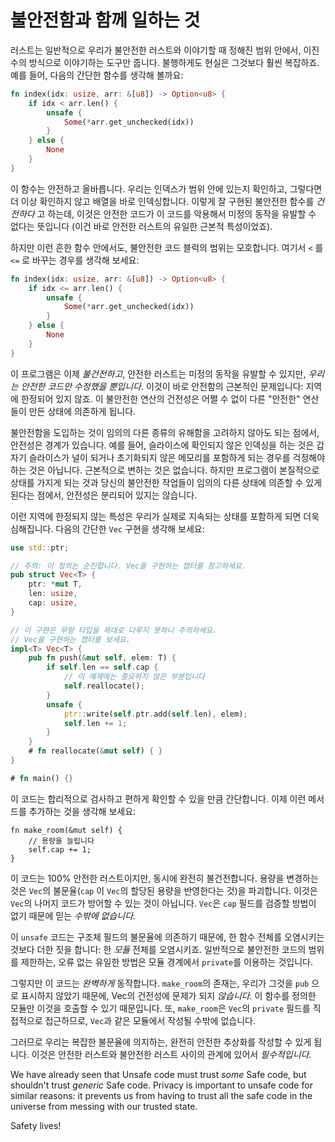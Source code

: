 # 불안전함과 함께 일하는 것

러스트는 일반적으로 우리가 불안전한 러스트와 이야기할 때 정해진 범위 안에서, 이진수의 방식으로 이야기하는 도구만 줍니다. 불행하게도 현실은 그것보다 훨씬 복잡하죠. 예를 들어, 다음의 간단한 함수를 생각해 볼까요:

```rust
fn index(idx: usize, arr: &[u8]) -> Option<u8> {
    if idx < arr.len() {
        unsafe {
            Some(*arr.get_unchecked(idx))
        }
    } else {
        None
    }
}
```

이 함수는 안전하고 올바릅니다. 우리는 인덱스가 범위 안에 있는지 확인하고, 그렇다면 더 이상 확인하지 않고 배열을 바로 인덱싱합니다. 이렇게 잘 구현된 불안전한 함수를 *건전하다* 고 하는데, 
이것은 안전한 코드가 이 코드를 악용해서 미정의 동작을 유발할 수 없다는 뜻입니다 (이건 바로 안전한 러스트의 유일한 근본적 특성이었죠).

하지만 이런 흔한 함수 안에서도, 불안전한 코드 블럭의 범위는 모호합니다. 여기서 `<` 를 `<=` 로 바꾸는 경우를 생각해 보세요:

```rust
fn index(idx: usize, arr: &[u8]) -> Option<u8> {
    if idx <= arr.len() {
        unsafe {
            Some(*arr.get_unchecked(idx))
        }
    } else {
        None
    }
}
```

이 프로그램은 이제 *불건전하고*, 안전한 러스트는 미정의 동작을 유발할 수 있지만, *우리는 안전한 코드만 수정했을 뿐입니다*. 이것이 바로 안전함의 근본적인 문제입니다: 지역에 한정되어 있지 않죠. 
이 불안전한 연산의 건전성은 어쩔 수 없이 다른 "안전한" 연산들이 만든 상태에 의존하게 됩니다.

불안전함을 도입하는 것이 임의의 다른 종류의 유해함을 고려하지 않아도 되는 점에서, 안전성은 경계가 있습니다. 예를 들어, 슬라이스에 확인되지 않은 인덱싱을 하는 것은 갑자기 슬라이스가 널이 되거나 초기화되지 않은 메모리를 포함하게 되는 경우를 걱정해야 하는 것은 아닙니다. 근본적으로 변하는 것은 없습니다. 하지만 프로그램이 본질적으로 상태를 가지게 되는 것과 당신의 불안전한 작업들이 임의의 다른 상태에 의존할 수 있게 된다는 점에서, 안전성은 분리되어 있지는 않습니다.

이런 지역에 한정되지 않는 특성은 우리가 실제로 지속되는 상태를 포함하게 되면 더욱 심해집니다. 다음의 간단한 `Vec` 구현을 생각해 보세요: 

```rust
use std::ptr;

// 주의: 이 정의는 순진합니다. Vec을 구현하는 챕터를 참고하세요.
pub struct Vec<T> {
    ptr: *mut T,
    len: usize,
    cap: usize,
}

// 이 구현은 무량 타입을 제대로 다루지 못하니 주의하세요.
// Vec을 구현하는 챕터를 보세요.
impl<T> Vec<T> {
    pub fn push(&mut self, elem: T) {
        if self.len == self.cap {
            // 이 예제에는 중요하지 않은 부분입니다
            self.reallocate();
        }
        unsafe {
            ptr::write(self.ptr.add(self.len), elem);
            self.len += 1;
        }
    }
    # fn reallocate(&mut self) { }
}

# fn main() {}
```

이 코드는 합리적으로 검사하고 편하게 확인할 수 있을 만큼 간단합니다. 이제 이런 메서드를 추가하는 것을 생각해 보세요: 

<!-- ignore: simplified code -->
```rust,ignore
fn make_room(&mut self) {
    // 용량을 늘립니다
    self.cap += 1;
}
```

이 코드는 100% 안전한 러스트이지만, 동시에 완전히 불건전합니다. 용량을 변경하는 것은 `Vec`의 불문율(`cap` 이 `Vec`의 할당된 용량을 반영한다는 것)을 파괴합니다. 이것은 `Vec`의 나머지 코드가 방어할 수 있는 것이 아닙니다. `Vec`은 `cap` 필드를 검증할 방법이 없기 때문에 믿는 *수밖에 없습니다*.

이 `unsafe` 코드는 구조체 필드의 불문율에 의존하기 때문에, 한 함수 전체를 오염시키는 것보다 더한 짓을 합니다: 한 *모듈* 전체를 오염시키죠. 일반적으로 불안전한 코드의 범위를 제한하는, 오류 없는 유일한 방법은 모듈 경계에서 `private`를 이용하는 것입니다.

그렇지만 이 코드는 *완벽하게* 동작합니다. `make_room`의 존재는, 우리가 그것을 `pub` 으로 표시하지 않았기 때문에, Vec의 건전성에 문제가 되지 *않습니다.* 이 함수를 정의한 모듈만 이것을 호출할 수 있기 때문입니다. 
또, `make_room`은 `Vec`의 `private` 필드를 직접적으로 접근하므로, `Vec`과 같은 모듈에서 작성될 수밖에 없습니다.

그러므로 우리는 복잡한 불문율에 의지하는, 완전히 안전한 추상화를 작성할 수 있게 됩니다. 이것은 안전한 러스트와 불안전한 러스트 사이의 관계에 있어서 *필수적입니다.*



We have already seen that Unsafe code must trust *some* Safe code, but shouldn't
trust *generic* Safe code. Privacy is important to unsafe code for similar reasons:
it prevents us from having to trust all the safe code in the universe from messing
with our trusted state.

Safety lives!
